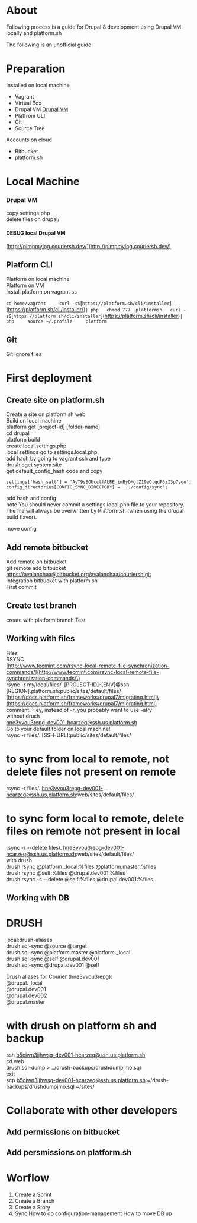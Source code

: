 # About

Following process is a guide for Drupal 8 development using Drupal VM locally and platform.sh

The following is an unofficial guide

# Preparation

Installed on local machine

* Vagrant
* Virtual Box
* Drupal VM [Drupal VM](https://www.drupalvm.com/)
* Platfrom CLI
* Git
* Source Tree

Accounts on cloud

* Bitbucket
* platform.sh

# Local Machine

### Drupal VM

copy settings.php  
delete files on drupal/

#### DEBUG local Drupal VM

[http://pimpmylog.couriersh.dev/](http://pimpmylog.couriersh.dev/)

## Platform CLI

Platform on local machine  
Platform on VM  
  Install platform on vagrant ss

`cd home/vagrant    
  curl -sS`[`https://platform.sh/cli/installer`](https://platform.sh/cli/installer\)` | php  
  chmod 777 .platformsh  
  curl -sS `[`https://platform.sh/cli/installer`]\(https://platform.sh/cli/installer)`| php    
  source ~/.profile    
  platform`

## Git

Git ignore files

# First deployment

## Create site on platform.sh

Create a site on platform.sh web  
Build on local machine  
  platform get \[project-id\] \[folder-name\]  
  cd drupal  
  platform build  
create local.settings.php  
  local settings go to settings.local.php  
  add hash by going to vagrant ssh and type  
  drush cget system.site  
  get default\_config\_hash code and copy

`settings['hash_salt'] = 'AyT9s8OUcclfALRE_imByOMgtZ19eOlqdF6zI3p7yqo';    
config_directories[CONFIG_SYNC_DIRECTORY] = '../config/sync';`

add hash and config  
  note You should never commit a settings.local.php file to your repository. The file will always be overwritten by Platform.sh \(when using the drupal build flavor\).

move config

## Add remote bitbucket

Add remote on bitbucket  
  git remote add bitbucket [https://avalanchaa@bitbucket.org/avalanchaa/couriersh.git](https://avalanchaa@bitbucket.org/avalanchaa/couriersh.git)  
Integration bitbucket with platform.sh  
First commit

## Create test branch

create with platform:branch Test

## Working with files

Files  
RSYNC  
[http://www.tecmint.com/rsync-local-remote-file-synchronization-commands/](http://www.tecmint.com/rsync-local-remote-file-synchronization-commands/\)  
rsync -r my/local/files/. [PROJECT-ID]-[ENV]@ssh.[REGION].platform.sh:public/sites/default/files/  
[https://docs.platform.sh/frameworks/drupal7/migrating.html]\(https://docs.platform.sh/frameworks/drupal7/migrating.html)  
comment: Hey, instead of -r, you probably want to use -aPv  
without drush  
  hne3vvou3repg-dev001-hcarzeq@ssh.us.platform.sh  
  Go to your default folder on local machine!  
  rsync -r files/. \[SSH-URL\]:public/sites/default/files/

# to sync from local to remote, not delete files not present on remote

rsync -r files/. hne3vvou3repg-dev001-hcarzeq@ssh.us.platform.sh:web/sites/default/files/

# to sync form local to remote, delete files on remote not present in local

rsync -r --delete files/. hne3vvou3repg-dev001-hcarzeq@ssh.us.platform.sh:web/sites/default/files/  
with drush  
  drush rsync @platform.\_local:%files @platform.master:%files  
  drush rsync @self:%files @drupal.dev001:%files  
  drush rsync -s --delete @self:%files @drupal.dev001:%files

## Working with DB

# DRUSH

local:drush-aliases  
drush sql-sync @source @target  
drush sql-sync @platform.master @platform.\_local  
drush sql-sync @self  @drupal.dev001  
drush sql-sync @drupal.dev001 @self

Drush aliases for Courier \(hne3vvou3repg\):  
    @drupal.\_local  
    @drupal.dev001  
    @drupal.dev002  
    @drupal.master

# with drush on platform sh and backup

ssh b5ciwn3jjhwsg-dev001-hcarzeq@ssh.us.platform.sh  
cd web  
drush sql-dump &gt; ../drush-backups/drushdumpjmo.sql  
exit  
scp b5ciwn3jjhwsg-dev001-hcarzeq@ssh.us.platform.sh:~/drush-backups/drushdumpjmo.sql ~/sites/

# Collaborate with other developers

## Add permissions on bitbucket

## Add persmissions on platform.sh

# Worflow

1. Create a Sprint
2. Create a Branch
3. Create a Story
4. Sync
   How to do configuration-management
   How to move DB up



